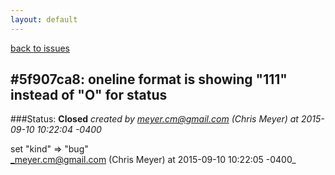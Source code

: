 ```yaml
---
layout: default
---
```

[back to issues](..)

## \#5f907ca8: oneline format is showing "111" instead of "O" for status

###Status: **Closed**
_created by meyer.cm@gmail.com (Chris Meyer) at 2015-09-10 10:22:04 -0400_



set "kind" => "bug"  
_meyer.cm@gmail.com (Chris Meyer) at 2015-09-10 10:22:05 -0400_
